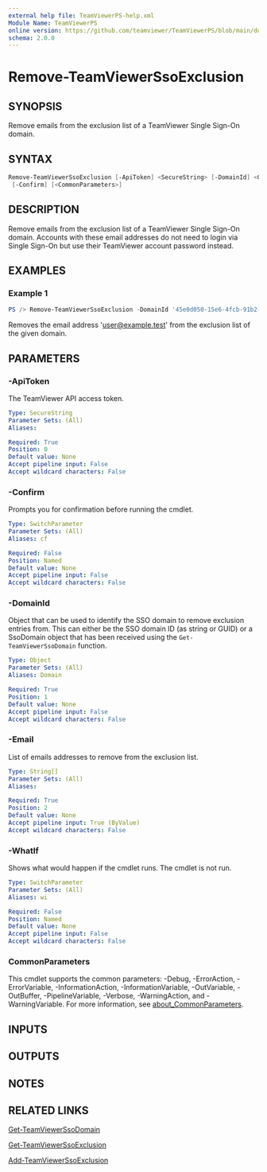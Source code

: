```yaml
---
external help file: TeamViewerPS-help.xml
Module Name: TeamViewerPS
online version: https://github.com/teamviewer/TeamViewerPS/blob/main/docs/Cmdlets_help/Remove-TeamViewerSsoExclusion.md
schema: 2.0.0
---
```


# Remove-TeamViewerSsoExclusion

## SYNOPSIS

Remove emails from the exclusion list of a TeamViewer Single Sign-On domain.

## SYNTAX

```powershell
Remove-TeamViewerSsoExclusion [-ApiToken] <SecureString> [-DomainId] <Object> [-Email] <String[]> [-WhatIf]
 [-Confirm] [<CommonParameters>]
```

## DESCRIPTION

Remove emails from the exclusion list of a TeamViewer Single Sign-On domain.
Accounts with these email addresses do not need to login via Single
Sign-On but use their TeamViewer account password instead.

## EXAMPLES

### Example 1

```powershell
PS /> Remove-TeamViewerSsoExclusion -DomainId '45e0d050-15e6-4fcb-91b2-ea4f20fe2085' -Email 'user@example.test'
```

Removes the email address 'user@example.test' from the exclusion list of the
given domain.

## PARAMETERS

### -ApiToken

The TeamViewer API access token.

```yaml
Type: SecureString
Parameter Sets: (All)
Aliases:

Required: True
Position: 0
Default value: None
Accept pipeline input: False
Accept wildcard characters: False
```

### -Confirm

Prompts you for confirmation before running the cmdlet.

```yaml
Type: SwitchParameter
Parameter Sets: (All)
Aliases: cf

Required: False
Position: Named
Default value: None
Accept pipeline input: False
Accept wildcard characters: False
```

### -DomainId

Object that can be used to identify the SSO domain to remove exclusion entries
from.
This can either be the SSO domain ID (as string or GUID) or a SsoDomain
object that has been received using the `Get-TeamViewerSsoDomain` function.

```yaml
Type: Object
Parameter Sets: (All)
Aliases: Domain

Required: True
Position: 1
Default value: None
Accept pipeline input: False
Accept wildcard characters: False
```

### -Email

List of emails addresses to remove from the exclusion list.

```yaml
Type: String[]
Parameter Sets: (All)
Aliases:

Required: True
Position: 2
Default value: None
Accept pipeline input: True (ByValue)
Accept wildcard characters: False
```

### -WhatIf

Shows what would happen if the cmdlet runs.
The cmdlet is not run.

```yaml
Type: SwitchParameter
Parameter Sets: (All)
Aliases: wi

Required: False
Position: Named
Default value: None
Accept pipeline input: False
Accept wildcard characters: False
```

### CommonParameters

This cmdlet supports the common parameters: -Debug, -ErrorAction, -ErrorVariable, -InformationAction, -InformationVariable, -OutVariable, -OutBuffer, -PipelineVariable, -Verbose, -WarningAction, and -WarningVariable. For more information, see [about_CommonParameters](http://go.microsoft.com/fwlink/?LinkID=113216).

## INPUTS

## OUTPUTS

## NOTES

## RELATED LINKS

[Get-TeamViewerSsoDomain](Get-TeamViewerSsoDomain.md)

[Get-TeamViewerSsoExclusion](Get-TeamViewerSsoExclusion.md)

[Add-TeamViewerSsoExclusion](Add-TeamViewerSsoExclusion.md)
